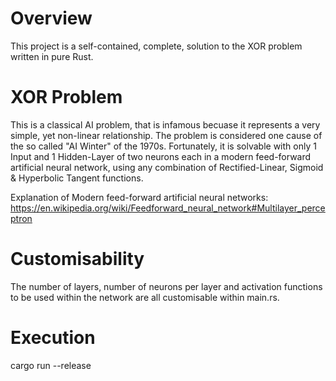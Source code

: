 # Overview
This project is a self-contained, complete, solution to the XOR problem written in pure Rust.

# XOR Problem
This is a classical AI problem, that is infamous becuase it represents a very simple, yet non-linear relationship. The problem is considered one cause of the so called "AI Winter" of the 1970s. Fortunately, it is solvable with only 1 Input and 1 Hidden-Layer of two neurons each in a modern feed-forward artificial neural network, using any combination of Rectified-Linear, Sigmoid & Hyperbolic Tangent functions.

Explanation of Modern feed-forward artificial neural networks:
https://en.wikipedia.org/wiki/Feedforward_neural_network#Multilayer_perceptron

# Customisability
The number of layers, number of neurons per layer and activation functions to be used within the network are all customisable within main.rs.

# Execution
cargo run --release


